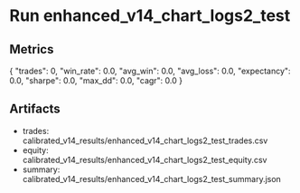 # Run enhanced_v14_chart_logs2_test

## Metrics
{
  "trades": 0,
  "win_rate": 0.0,
  "avg_win": 0.0,
  "avg_loss": 0.0,
  "expectancy": 0.0,
  "sharpe": 0.0,
  "max_dd": 0.0,
  "cagr": 0.0
}

## Artifacts
- trades: calibrated_v14_results/enhanced_v14_chart_logs2_test_trades.csv
- equity: calibrated_v14_results/enhanced_v14_chart_logs2_test_equity.csv
- summary: calibrated_v14_results/enhanced_v14_chart_logs2_test_summary.json
